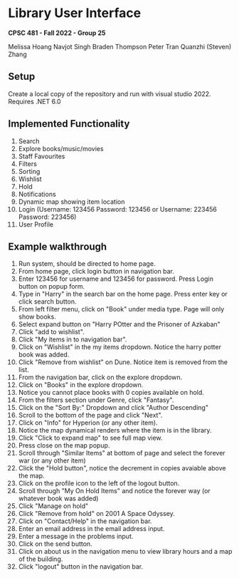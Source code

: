 # Library User Interface

**CPSC 481 - Fall 2022 - Group 25**

Melissa Hoang
Navjot Singh
Braden Thompson
Peter Tran
Quanzhi (Steven) Zhang

## Setup

Create a local copy of the repository and run with visual studio 2022. Requires .NET 6.0

## Implemented Functionality

1. Search
2. Explore books/music/movies
3. Staff Favourites
4. Filters
5. Sorting
6. Wishlist
7. Hold
8. Notifications
9. Dynamic map showing item location
10. Login (Username: 123456 Password: 123456 or Username: 223456 Password: 223456)
11. User Profile

## Example walkthrough

1. Run system, should be directed to home page.
2. From home page, click login button in navigation bar.
3. Enter 123456 for username and 123456 for password. Press Login button on popup form.
4. Type in "Harry" in the search bar on the home page. Press enter key or click search button.
5. From left filter menu, click on "Book" under media type. Page will only show books.
6. Select expand button on "Harry POtter and the Prisoner of Azkaban"
7. Click "add to wishlist".
8. Click "My items in to navigation bar".
9. Click on "Wishlist" in the my items dropdown. Notice the harry potter book was added.
10. Click "Remove from wishlist" on Dune. Notice item is removed from the list.
11. From the navigation bar, click on the explore dropdown.
12. Click on "Books" in the explore dropdown.
13. Notice you cannot place books with 0 copies available on hold.
14. From the filters section under Genre, click "Fantasy".
15. Click on the "Sort By:" Dropdown and click "Author Descending"
16. Scroll to the bottom of the page and click "Next".
17. Click on "Info" for Hyperion (or any other item).
18. Notice the map dynamical renders where the item is in the library.
19. Click "Click to expand map" to see full map view.
20. Press close on the map popup.
21. Scroll through "Similar Items" at bottom of page and select the forever war (or any other item)
22. Click the "Hold button", notice the decrement in copies avaiable above the map.
23. Click on the profile icon to the left of the logout button.
24. Scroll through "My On Hold Items" and notice the forever way (or whatever book was added)
25. Click "Manage on hold"
26. Click "Remove from hold" on 2001 A Space Odyssey.
27. Click on "Contact/Help" in the navigation bar.
28. Enter an email address in the email address input.
29. Enter a message in the problems input.
30. Click on the send button.
31. Click on about us in the navigation menu to view library hours and a map of the building.
32. Click "logout" button in the navigation bar.
